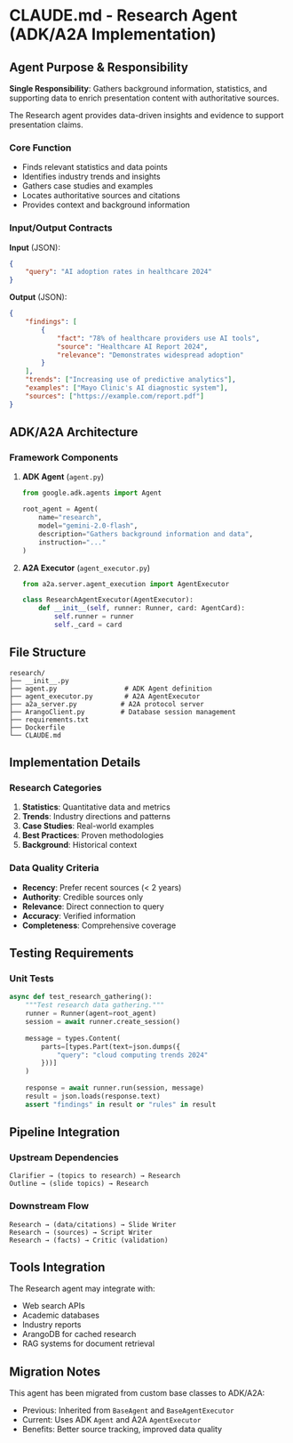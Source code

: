# CLAUDE.md - Research Agent (ADK/A2A Implementation)

## Agent Purpose & Responsibility

**Single Responsibility**: Gathers background information, statistics, and supporting data to enrich presentation content with authoritative sources.

The Research agent provides data-driven insights and evidence to support presentation claims.

### Core Function
- Finds relevant statistics and data points
- Identifies industry trends and insights
- Gathers case studies and examples
- Locates authoritative sources and citations
- Provides context and background information

### Input/Output Contracts

**Input** (JSON):
```json
{
    "query": "AI adoption rates in healthcare 2024"
}
```

**Output** (JSON):
```json
{
    "findings": [
        {
            "fact": "78% of healthcare providers use AI tools",
            "source": "Healthcare AI Report 2024",
            "relevance": "Demonstrates widespread adoption"
        }
    ],
    "trends": ["Increasing use of predictive analytics"],
    "examples": ["Mayo Clinic's AI diagnostic system"],
    "sources": ["https://example.com/report.pdf"]
}
```

## ADK/A2A Architecture

### Framework Components

1. **ADK Agent** (`agent.py`)
   ```python
   from google.adk.agents import Agent
   
   root_agent = Agent(
       name="research",
       model="gemini-2.0-flash",
       description="Gathers background information and data",
       instruction="..."
   )
   ```

2. **A2A Executor** (`agent_executor.py`)
   ```python
   from a2a.server.agent_execution import AgentExecutor
   
   class ResearchAgentExecutor(AgentExecutor):
       def __init__(self, runner: Runner, card: AgentCard):
           self.runner = runner
           self._card = card
   ```

## File Structure

```
research/
├── __init__.py
├── agent.py                 # ADK Agent definition
├── agent_executor.py        # A2A AgentExecutor
├── a2a_server.py           # A2A protocol server
├── ArangoClient.py         # Database session management
├── requirements.txt
├── Dockerfile
└── CLAUDE.md
```

## Implementation Details

### Research Categories
1. **Statistics**: Quantitative data and metrics
2. **Trends**: Industry directions and patterns
3. **Case Studies**: Real-world examples
4. **Best Practices**: Proven methodologies
5. **Background**: Historical context

### Data Quality Criteria
- **Recency**: Prefer recent sources (< 2 years)
- **Authority**: Credible sources only
- **Relevance**: Direct connection to query
- **Accuracy**: Verified information
- **Completeness**: Comprehensive coverage

## Testing Requirements

### Unit Tests
```python
async def test_research_gathering():
    """Test research data gathering."""
    runner = Runner(agent=root_agent)
    session = await runner.create_session()
    
    message = types.Content(
        parts=[types.Part(text=json.dumps({
            "query": "cloud computing trends 2024"
        }))]
    )
    
    response = await runner.run(session, message)
    result = json.loads(response.text)
    assert "findings" in result or "rules" in result
```

## Pipeline Integration

### Upstream Dependencies
```
Clarifier → (topics to research) → Research
Outline → (slide topics) → Research
```

### Downstream Flow
```
Research → (data/citations) → Slide Writer
Research → (sources) → Script Writer
Research → (facts) → Critic (validation)
```

## Tools Integration

The Research agent may integrate with:
- Web search APIs
- Academic databases
- Industry reports
- ArangoDB for cached research
- RAG systems for document retrieval

## Migration Notes

This agent has been migrated from custom base classes to ADK/A2A:
- Previous: Inherited from `BaseAgent` and `BaseAgentExecutor`
- Current: Uses ADK `Agent` and A2A `AgentExecutor`
- Benefits: Better source tracking, improved data quality